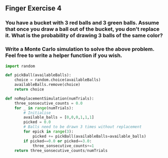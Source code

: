 ## Finger Exercise 4

### You have a bucket with 3 red balls and 3 green balls. Assume that once you draw a ball out of the bucket, you don't replace it. What is the probability of drawing 3 balls of the same color?

### Write a Monte Carlo simulation to solve the above problem. Feel free to write a helper function if you wish.

```py
import random

def pickBall(availableBalls):
    choice = random.choice(availableBalls)
    availableBalls.remove(choice)
    return choice

def noReplacementSimulation(numTrials):
    three_sonsecutive_counts = 0.0
    for _ in range(numTrials):
        # Initialise
        available_balls = [0,0,0,1,1,1]
        picked = 0.0
        # Balls need to be drawn 3 times without replacement
        for epick in range(3):
            picked += pickBall(availableBalls=available_balls)
        if picked==0.0 or picked==3.0:
            three_sonsecutive_counts+=1
    return three_sonsecutive_counts/numTrials
```